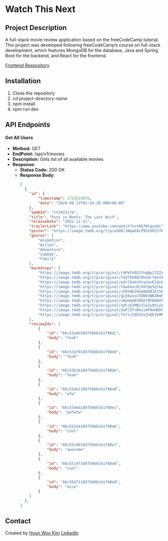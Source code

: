 # Watch This Next

## Project Description

A full-stack movie review application based on the freeCodeCamp tutorial.
This project was developed following freeCodeCamp’s course on full-stack development, which features MongoDB for the database, Java and Spring Boot for the backend, and React for the frontend.

[Frontend Respository](https://github.com/hynwkm/movies-client)

## Installation

1. Clone the repository
2. cd project-directory-name
3. npm install
4. npm run dev

## API Endpoints

#### **Get All Users**
- **Method:** GET
- **EndPoint:** /api/v1/movies
- **Description:** Gets list of all available movies
- **Response:**
  - **Status Code:** 200 OK
  - **Response Body:**
    ``` json
    [
      {
        "id": {
            "timestamp": 1723515876,
            "date": "2024-08-13T02:24:36.000+00:00"
        },
        "imdbId": "tt3915174",
        "title": "Puss in Boots: The Last Wish",
        "releaseDate": "2022-12-21",
        "trailerLink": "https://www.youtube.com/watch?v=tHb7WlgyaUc",
        "poster": "https://image.tmdb.org/t/p/w500/1NqwE6LP9IEdOZ57NCT51ftHtWT.jpg",
        "genres": [
            "Animation",
            "Action",
            "Adventure",
            "Comedy",
            "Family"
        ],
        "backdrops": [
            "https://image.tmdb.org/t/p/original/r9PkFnRUIthgBp2JZZzD380MWZy.jpg",
            "https://image.tmdb.org/t/p/original/faXT8V80JRhnArTAeYXz0Eutpv9.jpg",
            "https://image.tmdb.org/t/p/original/pdrlEaknhta2wvE2dcD8XDEbAI4.jpg",
            "https://image.tmdb.org/t/p/original/tGwO4xcBjhXC0p5qlkw37TrH6S6.jpg",
            "https://image.tmdb.org/t/p/original/cP8YNG3XUeBmO8Jk7Skzq3vwHy1.jpg",
            "https://image.tmdb.org/t/p/original/qLE8yuieTDN93WNJRmFSAEJChOg.jpg",
            "https://image.tmdb.org/t/p/original/vNuHqmOJRQXY0PBd887DklSDlBP.jpg",
            "https://image.tmdb.org/t/p/original/uUCc62M0I3lpZy0SiydbBmUIpNi.jpg",
            "https://image.tmdb.org/t/p/original/2wPJIFrBhzzAP8oHDOlShMkERH6.jpg",
            "https://image.tmdb.org/t/p/original/fnfirCEDIkxZnQEtEMMSgllm0KZ.jpg"
        ],
        "reviewIds": [
            {
                "id": "66c53a9d1897566bcb1f98dc",
                "body": "Yeah"
            },
            {
                "id": "66c53af01897566bcb1f98dd",
                "body": "Yeah"
            },
            {
                "id": "66c53b2b1897566bcb1f98de",
                "body": "Yeah"
            },
            {
                "id": "66c53de11897566bcb1f98e0",
                "body": "efw"
            },
            {
                "id": "66c53deb1897566bcb1f98e1",
                "body": "wefwfw"
            },
            {
                "id": "66c55c641897566bcb1f98e6",
                "body": "cool"
            },
            {
                "id": "66c55c801897566bcb1f98e7",
                "body": "awesome"
            },
            {
                "id": "66c55c9f1897566bcb1f98e8",
                "body": "cool"
            },
            {
                "id": "66c55d711897566bcb1f98e9",
                "body": "nice"
            }
        ]
      },
    ]
    ```

## Contact

Created by [Hyun Woo Kim](https://hynwkm.github.io/)
[LinkedIn](https://www.linkedin.com/in/hyunwoo-kim/)
